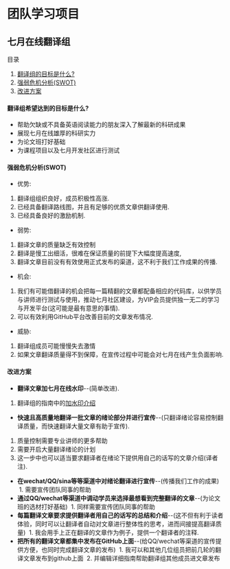 # 团队学习项目

## 七月在线翻译组
  目录
 1. [翻译组的目标是什么?](#翻译组希望达到的目标是什么)
 2. [强弱危机分析(SWOT)](#强弱危机分析swot)
 3. [改进方案](#改进方案)

#### 翻译组希望达到的目标是什么?
 * 帮助欠缺或不具备英语阅读能力的朋友深入了解最新的科研成果
 * 展现七月在线雄厚的科研实力
 * 为论文班打好基础
 * 为课程项目以及七月开发社区进行测试 
 
#### 强弱危机分析(SWOT)
* 优势: 
 1. 翻译组组织良好，成员积极性高涨. 
 2. 已经具备翻译路线图，并且有足够的优质文章供翻译使用. 
 3. 已经具备良好的激励机制.
* 弱势: 
 1. 翻译文章的质量缺乏有效控制
 2. 翻译是慢工出细活，很难在保证质量的前提下大幅度提高速度, 
 3. 翻译文章目前没有有效使用正式发布的渠道，这不利于我们工作成果的传播. 
* 机会: 
 1. 我们有可能借翻译的机会把每一篇精翻的文章都配备相应的代码库，以供学员与讲师进行测试与使用，推动七月社区建设，为VIP会员提供独一无二的学习与开发平台(这可能是最有意思的事情). 
 2. 可以有效利用GitHub平台改善目前的文章发布情况.
* 威胁: 
 1. 翻译组成员可能慢慢失去激情 
 2. 如果文章翻译质量得不到保障，在宣传过程中可能会对七月在线产生负面影响.

#### 改进方案
* **翻译文章加七月在线水印**--(简单改进).
 1. 翻译组的指南中的[加水印介绍](https://github.com/JulyEdu-PaperTranslation/Tutorial/blob/master/arXiv_paper_translation.md#latex-配置)
* **快速且高质量地翻译一批文章的绪论部分并进行宣传**--(只翻译绪论容易控制翻译质量，而快速翻译大量文章有助于宣传).
 1. 质量控制需要专业讲师的更多帮助
 2. 需要开启大量翻译绪论的计划
 3. 这一步中也可以适当要求翻译者在绪论下提供用自己的话写的文章介绍(译者注).
* **在wechat/QQ/sina等等渠道中对绪论翻译进行宣传**--(传播我们工作的成果) 
 1. 需要宣传团队同事的帮助
* **通过QQ/wechat等渠道中调动学员来选择最想看到完整翻译的文章**--(为论文班的选材打好基础) 
 1. 同样需要宣传团队同事的帮助
* **每篇翻译文章要求提供翻译者用自己的话写的总结和介绍**--(这不但有利于读者体验，同时可以让翻译者自动对文章进行整体性的思考，进而间接提高翻译质量) 
 1. 我会用手上正在翻译的文章作为例子，提供一个翻译者的注释.
* **把所有的翻译文章都集中发布在GitHub上面**--(给QQ/wechat等渠道的宣传提供方便，也同时完成翻译文章的发布) 
 1. 我可以和其他几位组员把前几轮的翻译文章发布到github上面
 2. 并编辑详细指南帮助翻译组其他成员进文章发布
  
